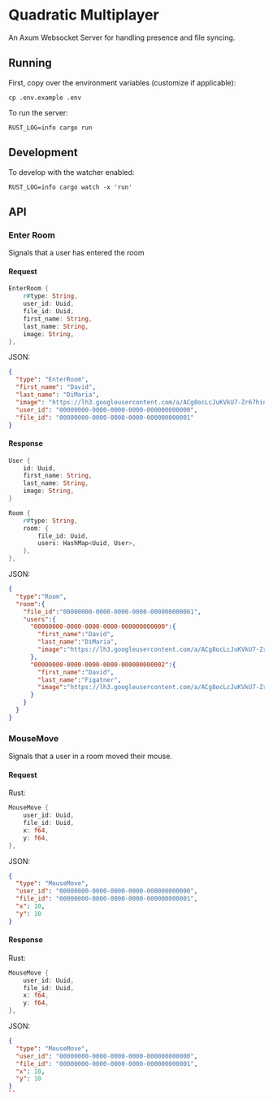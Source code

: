 # Quadratic Multiplayer

An Axum Websocket Server for handling presence and file syncing.

## Running

First, copy over the environment variables (customize if applicable):

```shell
cp .env.example .env
```

To run the server:

```shell
RUST_LOG=info cargo run
```

## Development

To develop with the watcher enabled:

```shell
RUST_LOG=info cargo watch -x 'run'
```

## API

### Enter Room

Signals that a user has entered the room

#### Request

```rust
EnterRoom {
    r#type: String,
    user_id: Uuid,
    file_id: Uuid,
    first_name: String,
    last_name: String,
    image: String,
},
```

JSON:

```json
{
  "type": "EnterRoom",
  "first_name": "David",
  "last_name": "DiMaria",
  "image": "https://lh3.googleusercontent.com/a/ACg8ocLcJuKVkU7-Zr67hinRLyzgO_o3VOeMlOA17HcOlKe1fQ=s96-c",
  "user_id": "00000000-0000-0000-0000-000000000000",
  "file_id": "00000000-0000-0000-0000-000000000001"
}
```

#### Response

```rust
User {
    id: Uuid,
    first_name: String,
    last_name: String,
    image: String,
}

Room {
    r#type: String,
    room: {
        file_id: Uuid,
        users: HashMap<Uuid, User>,
    },
},
```

JSON:

```json
{
  "type":"Room",
  "room":{
    "file_id":"00000000-0000-0000-0000-000000000001",
    "users":{
      "00000000-0000-0000-0000-000000000000":{
        "first_name":"David",
        "last_name":"DiMaria",
        "image":"https://lh3.googleusercontent.com/a/ACg8ocLcJuKVkU7-Zr67hinRLyzgO_o3VOeMlOA17HcOlKe1fQ=s96-c"
      },
      "00000000-0000-0000-0000-000000000002":{
        "first_name":"David",
        "last_name":"Figatner",
        "image":"https://lh3.googleusercontent.com/a/ACg8ocLcJuKVkU7-Zr67hinRLyzgO_o3VOeMlOA17HcOlKe1fQ=s96-c"
      }
    }
  }
}
```

### MouseMove

Signals that a user in a room moved their mouse.

#### Request

Rust:

```rust
MouseMove {
    user_id: Uuid,
    file_id: Uuid,
    x: f64,
    y: f64,
},
```

JSON:

```json
{
  "type": "MouseMove",
  "user_id": "00000000-0000-0000-0000-000000000000",
  "file_id": "00000000-0000-0000-0000-000000000001",
  "x": 10,
  "y": 10
}
```

#### Response

Rust:

```rust
MouseMove {
    user_id: Uuid,
    file_id: Uuid,
    x: f64,
    y: f64,
},
```

JSON:

```json
{
  "type": "MouseMove",
  "user_id": "00000000-0000-0000-0000-000000000000",
  "file_id": "00000000-0000-0000-0000-000000000001",
  "x": 10,
  "y": 10
}
``